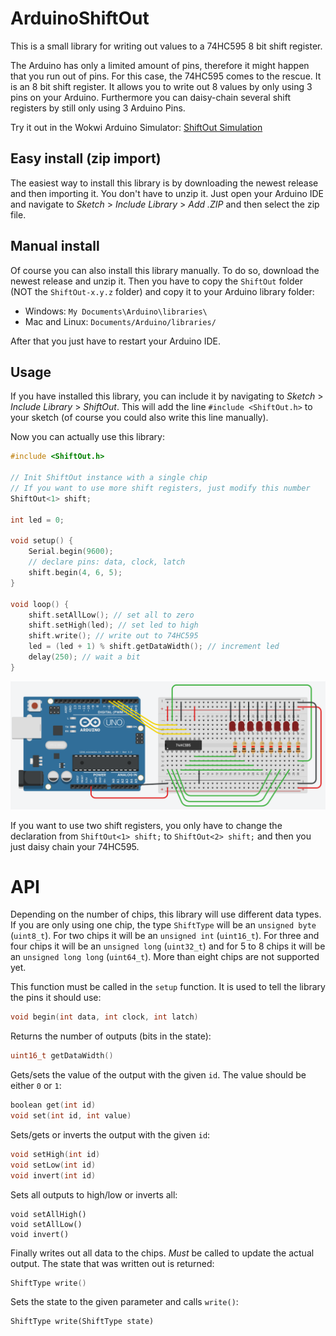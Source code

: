 # ArduinoShiftOut
This is a small library for writing out values to a 74HC595 8 bit shift register.

The Arduino has only a limited amount of pins, therefore it might happen that you run out of pins.
For this case, the 74HC595 comes to the rescue. It is an 8 bit shift register. It allows you to write out 8 values by only using 3 pins on your Arduino. Furthermore you can daisy-chain several shift registers by still only using 3 Arduino Pins.

Try it out in the Wokwi Arduino Simulator: [ShiftOut Simulation](https://wokwi.com/arduino/projects/309634438248006209)

## Easy install (zip import)
The easiest way to install this library is by downloading the newest release and then importing it.
You don't have to unzip it. Just open your Arduino IDE and navigate to *Sketch* > *Include Library* > *Add .ZIP* and then select the zip file.

## Manual install
Of course you can also install this library manually. To do so, download the newest release and unzip it. Then you have to copy the `ShiftOut` folder (NOT the `ShiftOut-x.y.z` folder) and copy it to your Arduino library folder:
* Windows: `My Documents\Arduino\libraries\`
* Mac and Linux: `Documents/Arduino/libraries/`

After that you just have to restart your Arduino IDE.

## Usage
If you have installed this library, you can include it by navigating to *Sketch* > *Include Library* > *ShiftOut*. This will add the line `#include <ShiftOut.h>` to your sketch (of course you could also write this line manually).

Now you can actually use this library:
``` c++
#include <ShiftOut.h>

// Init ShiftOut instance with a single chip
// If you want to use more shift registers, just modify this number
ShiftOut<1> shift;

int led = 0;

void setup() {
	Serial.begin(9600);
	// declare pins: data, clock, latch
	shift.begin(4, 6, 5);
}

void loop() {
	shift.setAllLow(); // set all to zero
	shift.setHigh(led); // set led to high
	shift.write(); // write out to 74HC595
	led = (led + 1) % shift.getDataWidth(); // increment led
	delay(250); // wait a bit
}
```
![Breadboard layout for one shift register](ShiftOut/examples/ShiftRegister/layout.png)

If you want to use two shift registers, you only have to change the declaration from `ShiftOut<1> shift;` to `ShiftOut<2> shift;` and then you just daisy chain your 74HC595.

# API
Depending on the number of chips, this library will use different data types.
If you are only using one chip, the type `ShiftType` will be an `unsigned byte` (`uint8_t`). For two chips it will be an `unsigned int` (`uint16_t`). For three and four chips it will be an `unsigned long` (`uint32_t`) and for 5 to 8 chips it will be an `unsigned long long` (`uint64_t`). More than eight chips are not supported yet.

This function must be called in the `setup` function. It is used to tell the library the pins it should use:
``` c++
void begin(int data, int clock, int latch)
```

Returns the number of outputs (bits in the state):
``` c++
uint16_t getDataWidth()
```

Gets/sets the value of the output with the given `id`. The value should be either `0` or `1`:
``` c++
boolean get(int id)
void set(int id, int value)
```

Sets/gets or inverts the output with the given `id`:
``` c++
void setHigh(int id)
void setLow(int id)
void invert(int id)
```

Sets all outputs to high/low or inverts all:
```
void setAllHigh()
void setAllLow()
void invert()
```

Finally writes out all data to the chips. *Must* be called to update the actual output. The state that was written out is returned:
``` c++
ShiftType write()
```

Sets the state to the given parameter and calls `write()`:
```
ShiftType write(ShiftType state)
```
